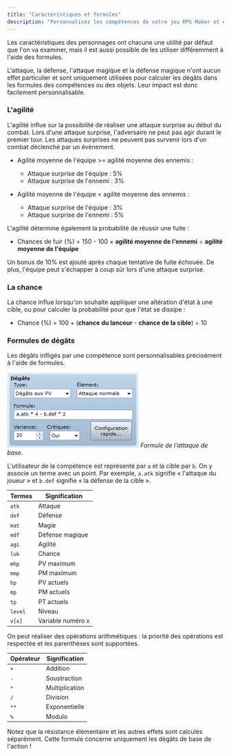 ```yaml
---
title: "Caractéristiques et formules"
description: "Personnalisez les compétences de votre jeu RPG Maker et écrivez des formules personnalisées."
---
```


Les caractéristiques des personnages ont chacune une utilité par défaut que l'on va examiner, mais il est aussi possible de les utiliser différemment à l'aide des formules.

L'attaque, la défense, l'attaque magique et la défense magique n'ont aucun effet particulier et sont uniquement utilisées pour calculer les dégâts dans les formules des compétences ou des objets. Leur impact est donc facilement personnalisable.

### L'agilité

L'agilité influe sur la possibilité de réaliser une attaque surprise au début du combat. Lors d'une attaque surprise, l'adversaire ne peut pas agir durant le premier tour. Les attaques surprises ne peuvent pas survenir lors d'un combat déclenché par un évènement.

- Agilité moyenne de l'équipe >= agilité moyenne des ennemis :
  - Attaque surprise de l'équipe : 5%
  - Attaque surprise de l'ennemi : 3%

- Agilité moyenne de l'équipe < agilité moyenne des ennemis :
  - Attaque surprise de l'équipe : 3%
  - Attaque surprise de l'ennemi : 5%

L'agilité détermine également la probabilité de réussir une fuite :

- Chances de fuir (%) = 150 - 100 × **agilité moyenne de l'ennemi** ÷ **agilité moyenne de l'équipe**

Un bonus de 10% est ajouté après chaque tentative de fuite échouée. De plus, l'équipe peut s'échapper à coup sûr lors d'une attaque surprise.

### La chance

La chance influe lorsqu'on souhaite appliquer une altération d'état à une cible, ou pour calculer la probabilité pour que l'état se dissipe :

- Chance (%) = 100 + (**chance du lanceur** - **chance de la cible**) ÷ 10

### Formules de dégâts

Les dégâts infligés par une compétence sont personnalisables précisément à l'aide de formules.

![Interface d'écriture de formules](./formules.png)
*Formule de l'attaque de base.*

L'utilisateur de la compétence est représenté par `a` et la cible par `b`. On y associe un terme avec un point. Par exemple, `a.atk` signifie « l'attaque du joueur » et `b.def` signifie « la défense de la cible ».

Termes | Signification
-------|------------------
`atk`  | Attaque
`def`  | Défense
`mat`  | Magie
`mdf`  | Défense magique
`agi`  | Agilité
`luk`  | Chance
`mhp`  | PV maximum
`mmp`  | PM maximum
`hp`   |  PV actuels
`mp`   | PM actuels
`tp`   | PT actuels
`level`| Niveau
`v[x]` | Variable numéro x

On peut réaliser des opérations arithmétiques : la priorité des opérations est respectée et les parenthèses sont supportées.

Opérateur | Signification
----------|-----------------
`+`       | Addition
`-`       | Soustraction
`*`       | Multiplication
`/`       | Division
`**`      | Exponentielle
`%`       | Modulo

Notez que la résistance élémentaire et les autres effets sont calculés séparément. Cette formule concerne uniquement les dégâts de base de l'action !
